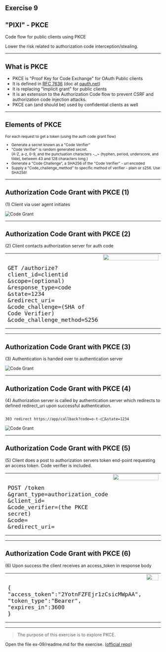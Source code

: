 ## Exercise 9

## "PIXI" - PKCE

Code flow for public clients using PKCE

Lower the risk related to authorization code interception/stealing.

---

## What is PKCE

* PKCE is "Proof Key for Code Exchange" for OAuth Public clients
* It is defined in [RFC 7636](https://datatracker.ietf.org/doc/draft-ietf-oauth-spop/15/) (doc at [oauth.net](https://oauth.net/2/pkce/))
* It is replacing "Implicit grant" for public clients
* It is an extension to the Authorization Code flow to prevent CSRF and authorization code injection attacks.
* PKCE can (and should be) used by confidential clients as well


---

## Elements of PKCE

<div style="font-size:0.85em">

For each request to get a token (using the auth code grant flow)

* Generate a secret known as a "Code Verifier"
* "Code Verifier" is random generated secret.<br/> (A-Z, a-z, 0-9, and the punctuation characters -._~ (hyphen, period, underscore, and tilde), between 43 and 128 characters long.)
* Generate a "Code Challenge", a SHA256 of the "Code Verifier" - url encoded
* Supply a "Code_challenge_method" to specific method of verifier - plain or s256. Use SHA256!

</div>

---

## Authorization Code Grant with PKCE (1)

(1) Client via user agent initiates

![Code Grant](content/images/oauth_code_flow.jpg)<!-- .element style="width:60%"-->

---

## Authorization Code Grant with PKCE (2)

(2) Client contacts authorization server for auth code

<table>
<col style="width:60%">
<col style="width:40%">
<tr>
  <td style=" vertical-align: top;">
  <pre><code style=" font-size: large  ">
GET /authorize?
client_id=clientid
&scope=(optional)
&response_type=code
&state=1234
&redirect_uri=
&code_challenge=(SHA of Code Verifier)
&code_challenge_method=S256
</code></pre>
  </td>
  <td style=" vertical-align: top;">
  <img src="content/images/oauth_code_flow.jpg" width="100%">
  </td>
</tr>
</table>

---

## Authorization Code Grant with PKCE (3)

(3) Authentication is handed over to authentication server

![Code Grant](content/images/oauth_code_flow.jpg)<!-- .element style="width:50%"-->

---

## Authorization Code Grant with PKCE (4)

(4) Authorization server is called by authentication server which redirects to defined redirect_uri upon successful authentication.

<pre><code>
303 redirect https://app/callback?code=o-t-c&state=1234
</code></pre>

![Code Grant](content/images/oauth_code_flow.jpg)<!-- .element style="width:30%"-->

---

## Authorization Code Grant with PKCE (5)

(5) Client does a post to authorization servers token end-point requesting an access token. Code verifier is included.

<table>
<col style="width:60%">
<col style="width:40%">
<tr>
  <td style=" vertical-align: top;">
  <pre><code style=" font-size: large  ">
POST /token 
&grant_type=authorization_code
&client_id=
&code_verifier=(the PKCE secret)
&code=
&redirect_uri=
</code></pre>
  </td>
  <td style=" vertical-align: top;">
  <img src="content/images/oauth_code_flow.jpg" width="100%">
  </td>
</tr>
</table>

---

## Authorization Code Grant with PKCE (6)

(6) Upon success the client receives an access_token in response body

<table>
<col style="width:60%">
<col style="width:40%">
<tr>
  <td style=" vertical-align: top;">
  <pre><code style=" font-size: large  ">
{
"access_token":"2YotnFZFEjr1zCsicMWpAA",
"token_type":"Bearer",
"expires_in":3600
}
</code></pre>
  </td>
  <td style=" vertical-align: top;">
  <img src="content/images/oauth_code_flow.jpg" width="100%">
  </td>
</tr>
</table>

---

>The purpose of this exercise is to explore PKCE.

Open the file ex-09/readme.md for the exercise. ([official repo](https://github.com/equinor/appsec-fundamentals-authn-authz-cs/blob/main/ex-09/readme.md))
